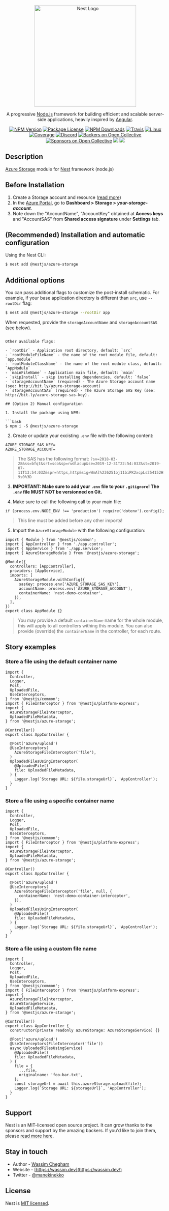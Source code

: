 <p align="center">
  <a href="http://nestjs.com/" target="blank"><img src="https://nestjs.com/img/logo_text.svg" width="320" alt="Nest Logo" /></a>
</p>

[travis-image]: https://api.travis-ci.org/nestjs/nest.svg?branch=master
[travis-url]: https://travis-ci.org/nestjs/nest
[linux-image]: https://img.shields.io/travis/nestjs/nest/master.svg?label=linux
[linux-url]: https://travis-ci.org/nestjs/nest

  <p align="center">A progressive <a href="http://nodejs.org" target="blank">Node.js</a> framework for building efficient and scalable server-side applications, heavily inspired by <a href="https://angular.io" target="blank">Angular</a>.</p>
    <p align="center">
<a href="https://www.npmjs.com/~nestjscore"><img src="https://img.shields.io/npm/v/@nestjs/core.svg" alt="NPM Version" /></a>
<a href="https://www.npmjs.com/~nestjscore"><img src="https://img.shields.io/npm/l/@nestjs/core.svg" alt="Package License" /></a>
<a href="https://www.npmjs.com/~nestjscore"><img src="https://img.shields.io/npm/dm/@nestjs/core.svg" alt="NPM Downloads" /></a>
<a href="https://travis-ci.org/nestjs/nest"><img src="https://api.travis-ci.org/nestjs/nest.svg?branch=master" alt="Travis" /></a>
<a href="https://travis-ci.org/nestjs/nest"><img src="https://img.shields.io/travis/nestjs/nest/master.svg?label=linux" alt="Linux" /></a>
<a href="https://coveralls.io/github/nestjs/nest?branch=master"><img src="https://coveralls.io/repos/github/nestjs/nest/badge.svg?branch=master#5" alt="Coverage" /></a>
<a href="https://discord.gg/G7Qnnhy" target="_blank"><img src="https://img.shields.io/badge/discord-online-brightgreen.svg" alt="Discord"/></a>
<a href="https://opencollective.com/nest#backer"><img src="https://opencollective.com/nest/backers/badge.svg" alt="Backers on Open Collective" /></a>
<a href="https://opencollective.com/nest#sponsor"><img src="https://opencollective.com/nest/sponsors/badge.svg" alt="Sponsors on Open Collective" /></a>
  <a href="https://paypal.me/kamilmysliwiec"><img src="https://img.shields.io/badge/Donate-PayPal-dc3d53.svg"/></a>
  <a href="https://twitter.com/nestframework"><img src="https://img.shields.io/twitter/follow/nestframework.svg?style=social&label=Follow"></a>
</p>
  <!--[![Backers on Open Collective](https://opencollective.com/nest/backers/badge.svg)](https://opencollective.com/nest#backer)
  [![Sponsors on Open Collective](https://opencollective.com/nest/sponsors/badge.svg)](https://opencollective.com/nest#sponsor)-->

## Description

[Azure Storage](http://bit.ly/nest_azure-storage-blob) module for [Nest](https://github.com/nestjs/nest) framework (node.js)

## Before Installation

1. Create a Storage account and resource ([read more](http://bit.ly/nest_new-azure-storage-account))
1. In the [Azure Portal](https://portal.azure.com), go to **Dashboard > Storage > _your-storage-account_**.
2. Note down the "AccountName", "AccountKey" obtained at **Access keys** and "AccountSAS" from **Shared access signature** under **Settings** tab.

## (Recommended) Installation and automatic configuration

Using the Nest CLI:

```bash
$ nest add @nestjs/azure-storage
```

## Additional options

You can pass additional flags to customize the post-install schematic. For example, if your base application directory is different than `src`, use `--rootDir` flag:

```bash
$ nest add @nestjs/azure-storage --rootDir app
```

When requested, provide the `storageAccountName` and `storageAccountSAS` (see below).
```

Other available flags:

- `rootDir` - Application root directory, default: `src`
- `rootModuleFileName` - the name of the root module file, default: `app.module`
- `rootModuleClassName` - the name of the root module class, default: `AppModule`
- `mainFileName` - Application main file, default: `main`
- `skipInstall` - skip installing dependencies, default: `false`
- `storageAccountName` (required) - The Azure Storage account name (see: http://bit.ly/azure-storage-account)
- `storageAccountSAS` (required) - The Azure Storage SAS Key (see: http://bit.ly/azure-storage-sas-key).

## (Option 2) Manual configuration

1. Install the package using NPM:

```bash
$ npm i -S @nestjs/azure-storage
```

2. Create or update your excisting `.env` file with the following content:

```
AZURE_STORAGE_SAS_KEY=
AZURE_STORAGE_ACCOUNT=
```

> The SAS has the following format: `?sv=2018-03-28&ss=bfqt&srt=sco&sp=rwdlacup&se=2019-12-31T22:54:03Z&st=2019-07-11T13:54:03Z&spr=https,http&sig=WmAl%236251oj11biPK2xcpLs254152H9s0%3D`

3. **IMPORTANT: Make sure to add your `.env` file to your `.gitignore`! The `.env` file MUST NOT be versionned on Git.**

4. Make sure to call the following call to your main file:

```
if (process.env.NODE_ENV !== 'production') require('dotenv').config();
```

> This line must be added before any other imports!

5. Import the `AzureStorageModule` with the following configuration:

```
import { Module } from '@nestjs/common';
import { AppController } from './app.controller';
import { AppService } from './app.service';
import { AzureStorageModule } from '@nestjs/azure-storage';

@Module({
  controllers: [AppController],
  providers: [AppService],
  imports: [
    AzureStorageModule.withConfig({
      sasKey: process.env['AZURE_STORAGE_SAS_KEY'],
      accountName: process.env['AZURE_STORAGE_ACCOUNT'],
      containerName: 'nest-demo-container',
    }),
  ],
})
export class AppModule {}
```

> You may provide a default `containerName` name for the whole module, this will apply to all controllers withing this module. You can also provide (override) the `containerName` in the controller, for each route.

## Story examples

### Store a file using the default container name

```
import {
  Controller,
  Logger,
  Post,
  UploadedFile,
  UseInterceptors,
} from '@nestjs/common';
import { FileInterceptor } from '@nestjs/platform-express';
import {
  AzureStorageFileInterceptor,
  UploadedFileMetadata,
} from '@nestjs/azure-storage';

@Controller()
export class AppController {
  
  @Post('azure/upload')
  @UseInterceptors(
    AzureStorageFileInterceptor('file'),
  )
  UploadedFilesUsingInterceptor(
    @UploadedFile()
    file: UploadedFileMetadata,
  ) {
    Logger.log(`Storage URL: ${file.storageUrl}`, 'AppController');
  }
}
```

### Store a file using a specific container name

```
import {
  Controller,
  Logger,
  Post,
  UploadedFile,
  UseInterceptors,
} from '@nestjs/common';
import { FileInterceptor } from '@nestjs/platform-express';
import {
  AzureStorageFileInterceptor,
  UploadedFileMetadata,
} from '@nestjs/azure-storage';

@Controller()
export class AppController {
  
  @Post('azure/upload')
  @UseInterceptors(
    AzureStorageFileInterceptor('file', null, {
      containerName: 'nest-demo-container-interceptor',
    }),
  )
  UploadedFilesUsingInterceptor(
    @UploadedFile()
    file: UploadedFileMetadata,
  ) {
    Logger.log(`Storage URL: ${file.storageUrl}`, 'AppController');
  }
}
```


### Store a file using a custom file name

```
import {
  Controller,
  Logger,
  Post,
  UploadedFile,
  UseInterceptors,
} from '@nestjs/common';
import { FileInterceptor } from '@nestjs/platform-express';
import {
  AzureStorageFileInterceptor,
  AzureStorageService,
  UploadedFileMetadata,
} from '@nestjs/azure-storage';

@Controller()
export class AppController {
  constructor(private readonly azureStorage: AzureStorageService) {}
  
  @Post('azure/upload')
  @UseInterceptors(FileInterceptor('file'))
  async UploadedFilesUsingService(
    @UploadedFile()
    file: UploadedFileMetadata,
  ) {
    file = {
      ...file,
      originalname: 'foo-bar.txt',
    };
    const storageUrl = await this.azureStorage.upload(file);
    Logger.log(`Storage URL: ${storageUrl}`, 'AppController');
  }
}
```

## Support

Nest is an MIT-licensed open source project. It can grow thanks to the sponsors and support by the amazing backers. If you'd like to join them, please [read more here](https://docs.nestjs.com/support).

## Stay in touch

* Author - [Wassim Chegham](https://wassim.dev)
* Website - [https://wassim.dev](https://wassim.dev/)
* Twitter - [@manekinekko](https://twitter.com/manekinekko)

## License

Nest is [MIT licensed](LICENSE).
